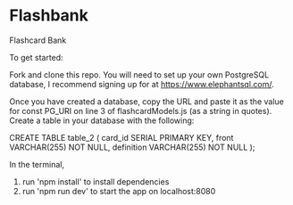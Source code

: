# Flashbank
Flashcard Bank

To get started:

Fork and clone this repo. You will need to set up your own PostgreSQL database, I recommend signing up for at https://www.elephantsql.com/.

Once you have created a database, copy the URL and paste it as the value for const PG_URI on line 3 of flashcardModels.js (as a string in quotes).
Create a table in your database with the following:

CREATE TABLE table_2 (
  card_id SERIAL PRIMARY KEY,
  front VARCHAR(255) NOT NULL,
  definition VARCHAR(255) NOT NULL
);

In the terminal,
1. run 'npm install' to install dependencies
2. run 'npm run dev' to start the app on localhost:8080